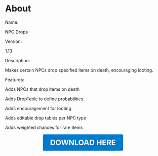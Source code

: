 # About

Name:

NPC Drops

Version:

1.13

Description:

Makes certain NPCs drop specified items on death, encouraging looting.

Features:

Adds NPCs that drop items on death

Adds DropTable to define probabilities

Adds encouragement for looting

Adds editable drop tables per NPC type

Adds weighted chances for rare items

<p align="center"><a href="https://github.com/LiliaFramework/Modules/raw/refs/heads/gh-pages/npcdrop.zip" style="display:inline-block;padding:12px 24px;font-size:1.5rem;font-weight:bold;text-decoration:none;color:#fff;background-color:var(--md-primary-fg-color,#007acc);border-radius:4px;">DOWNLOAD HERE</a></p>